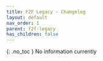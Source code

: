 ```yaml
---
title: F2F Legacy - Changelog
layout: default
nav_order: 1
parent: f2f-legacy
has_children: false
---
```

{: .no_toc }
No information currently
